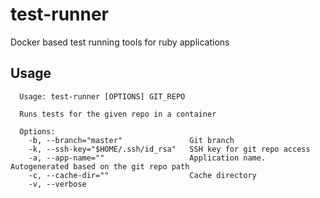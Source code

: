 # test-runner

Docker based test running tools for ruby applications

## Usage

      Usage: test-runner [OPTIONS] GIT_REPO

      Runs tests for the given repo in a container

      Options:
        -b, --branch="master"               Git branch
        -k, --ssh-key="$HOME/.ssh/id_rsa"   SSH key for git repo access
        -a, --app-name=""                   Application name. Autogenerated based on the git repo path
        -c, --cache-dir=""                  Cache directory
        -v, --verbose
